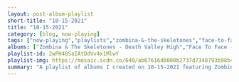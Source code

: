 ```yaml
---
layout: post-album-playlist
short-title: "10-15-2021"
title: "10-15-2021"
category: [blog, now-playing]
tags: ["now-playing","playlists","zombina-&-the-skeletones","face-to-face","bad-bad-hats","keane","third-eye-blind","the-black-keys"]
albums: ["Zombina & The Skeletones - Death Valley High","Face To Face - Face to Face (Remastered)","Bad Bad Hats - Walkman","Keane - Dirt","Third Eye Blind - Our Bande Apart","The Black Keys - \"Let's Rock\""]
playlist-id: 2wPH48SaIAtDdVv4x1MlwY
playlist-img: https://mosaic.scdn.co/640/ab67616d0000b2737d7348793b98b463be7af2e9ab67616d0000b273871a33f2096cffe323cc903eab67616d0000b273e80ff899708f1f028c26d2ffab67616d0000b273fa28916925b32bbfbd798922
summary: "A playlist of albums I created on 10-15-2021 featuring Zombina & The Skeletones, Face To Face, Bad Bad Hats, Keane, Third Eye Blind, and The Black Keys"
---
```

